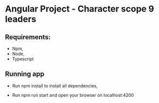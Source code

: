 # Angular Project - Character scope 9 leaders

## Requirements:

* Npm,
* Node,
* Typescript

## Running app

* Run npm install to install all dependencies,

* Run npm run start and open your browser on localhost:4200